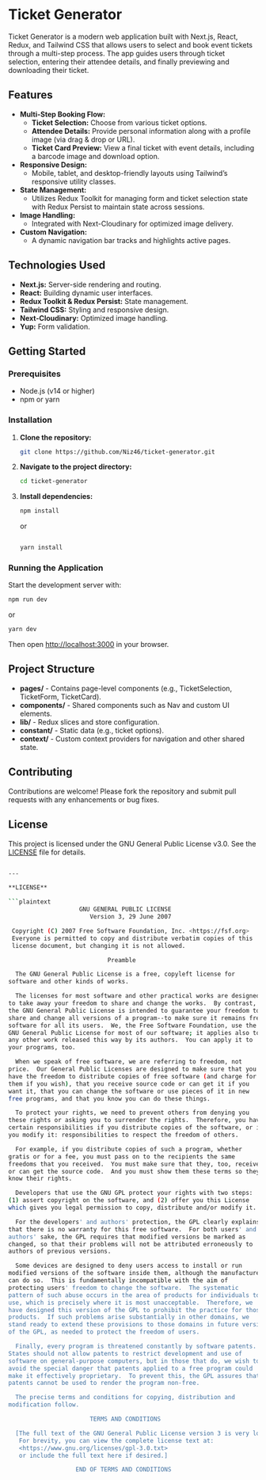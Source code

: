 # Ticket Generator

Ticket Generator is a modern web application built with Next.js, React, Redux, and Tailwind CSS that allows users to select and book event tickets through a multi-step process. The app guides users through ticket selection, entering their attendee details, and finally previewing and downloading their ticket.

## Features

- **Multi-Step Booking Flow:**  
  - **Ticket Selection:** Choose from various ticket options.
  - **Attendee Details:** Provide personal information along with a profile image (via drag & drop or URL).
  - **Ticket Card Preview:** View a final ticket with event details, including a barcode image and download option.
- **Responsive Design:**  
  - Mobile, tablet, and desktop-friendly layouts using Tailwind’s responsive utility classes.
- **State Management:**  
  - Utilizes Redux Toolkit for managing form and ticket selection state with Redux Persist to maintain state across sessions.
- **Image Handling:**  
  - Integrated with Next-Cloudinary for optimized image delivery.
- **Custom Navigation:**  
  - A dynamic navigation bar tracks and highlights active pages.

## Technologies Used

- **Next.js:** Server-side rendering and routing.
- **React:** Building dynamic user interfaces.
- **Redux Toolkit & Redux Persist:** State management.
- **Tailwind CSS:** Styling and responsive design.
- **Next-Cloudinary:** Optimized image handling.
- **Yup:** Form validation.

## Getting Started

### Prerequisites

- Node.js (v14 or higher)
- npm or yarn

### Installation

1. **Clone the repository:**

   ```bash
   git clone https://github.com/Niz46/ticket-generator.git
   ```

2. **Navigate to the project directory:**

   ```bash
   cd ticket-generator
   ```

3. **Install dependencies:**

   ```bash
   npm install
   ```

   or

   ```bash

   yarn install
   ```

### Running the Application

Start the development server with:

```bash
npm run dev
```

or

```bash
yarn dev
```

Then open [http://localhost:3000](http://localhost:3000) in your browser.

## Project Structure

- **pages/** - Contains page-level components (e.g., TicketSelection, TicketForm, TicketCard).
- **components/** - Shared components such as Nav and custom UI elements.
- **lib/** - Redux slices and store configuration.
- **constant/** - Static data (e.g., ticket options).
- **context/** - Custom context providers for navigation and other shared state.

## Contributing

Contributions are welcome! Please fork the repository and submit pull requests with any enhancements or bug fixes.

## License

This project is licensed under the GNU General Public License v3.0. See the [LICENSE](LICENSE) file for details.

``` bash

---

**LICENSE**

```plaintext
                    GNU GENERAL PUBLIC LICENSE
                       Version 3, 29 June 2007

 Copyright (C) 2007 Free Software Foundation, Inc. <https://fsf.org>
 Everyone is permitted to copy and distribute verbatim copies of this
 license document, but changing it is not allowed.

                            Preamble

  The GNU General Public License is a free, copyleft license for
software and other kinds of works.

  The licenses for most software and other practical works are designed
to take away your freedom to share and change the works.  By contrast,
the GNU General Public License is intended to guarantee your freedom to
share and change all versions of a program--to make sure it remains free
software for all its users.  We, the Free Software Foundation, use the
GNU General Public License for most of our software; it applies also to
any other work released this way by its authors.  You can apply it to
your programs, too.

  When we speak of free software, we are referring to freedom, not
price.  Our General Public Licenses are designed to make sure that you
have the freedom to distribute copies of free software (and charge for
them if you wish), that you receive source code or can get it if you
want it, that you can change the software or use pieces of it in new
free programs, and that you know you can do these things.

  To protect your rights, we need to prevent others from denying you
these rights or asking you to surrender the rights.  Therefore, you have
certain responsibilities if you distribute copies of the software, or if
you modify it: responsibilities to respect the freedom of others.

  For example, if you distribute copies of such a program, whether
gratis or for a fee, you must pass on to the recipients the same
freedoms that you received.  You must make sure that they, too, receive
or can get the source code.  And you must show them these terms so they
know their rights.

  Developers that use the GNU GPL protect your rights with two steps:
(1) assert copyright on the software, and (2) offer you this License
which gives you legal permission to copy, distribute and/or modify it.

  For the developers' and authors' protection, the GPL clearly explains
that there is no warranty for this free software.  For both users' and
authors' sake, the GPL requires that modified versions be marked as
changed, so that their problems will not be attributed erroneously to
authors of previous versions.

  Some devices are designed to deny users access to install or run
modified versions of the software inside them, although the manufacturer
can do so.  This is fundamentally incompatible with the aim of
protecting users' freedom to change the software.  The systematic
pattern of such abuse occurs in the area of products for individuals to
use, which is precisely where it is most unacceptable.  Therefore, we
have designed this version of the GPL to prohibit the practice for those
products.  If such problems arise substantially in other domains, we
stand ready to extend these provisions to those domains in future versions
of the GPL, as needed to protect the freedom of users.

  Finally, every program is threatened constantly by software patents.
States should not allow patents to restrict development and use of
software on general-purpose computers, but in those that do, we wish to
avoid the special danger that patents applied to a free program could
make it effectively proprietary.  To prevent this, the GPL assures that
patents cannot be used to render the program non-free.

  The precise terms and conditions for copying, distribution and
modification follow.

                       TERMS AND CONDITIONS

  [The full text of the GNU General Public License version 3 is very long.
   For brevity, you can view the complete license text at:
   <https://www.gnu.org/licenses/gpl-3.0.txt>
   or include the full text here if desired.]

                   END OF TERMS AND CONDITIONS
```
